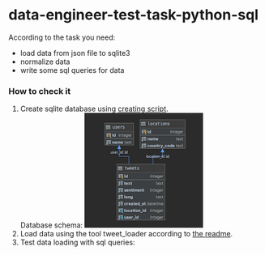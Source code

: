# data-engineer-test-task-python-sql

According to the task you need:

- load data from json file to sqlite3
- normalize data
- write some sql queries for data

### How to check it
1. Create sqlite database using [creating script](https://github.com/axreldable/data-engineer-test-task-python-sql/blob/master/sql/create_tweet_database.sql).  
Database schema:
![Database schema](https://github.com/axreldable/data-engineer-test-task-python-sql/blob/master/images/db_schema.png)
2. Load data using the tool tweet_loader according to [the readme](https://github.com/axreldable/data-engineer-test-task-python-sql/blob/master/tweet_loader/README.md).
3. Test data loading with sql queries:
    